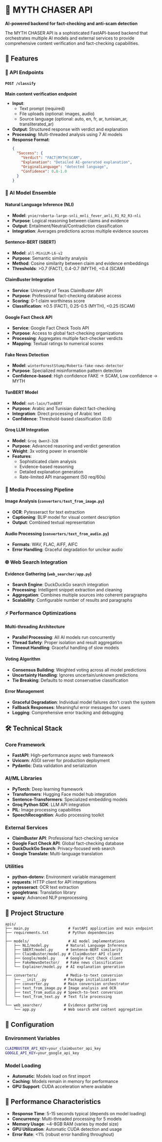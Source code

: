 # 🔧 MYTH CHASER API

**AI-powered backend for fact-checking and anti-scam detection**

The MYTH CHASER API is a sophisticated FastAPI-based backend that orchestrates multiple AI models and external services to provide comprehensive content verification and fact-checking capabilities.

## 🌟 Features

### 🔌 API Endpoints

#### `POST /classify`
**Main content verification endpoint**
- **Input**: 
  - Text prompt (required)
  - File uploads (optional: images, audio)
  - Source language (optional: auto, en, fr, ar, tunisian_ar, transliterated_ar)
- **Output**: Structured response with verdict and explanation
- **Processing**: Multi-threaded analysis using 7 AI models
- **Response Format**:
  ```json
  {
    "Success": {
      "Verdict": "FACT|MYTH|SCAM",
      "Explanation": "Detailed AI-generated explanation",
      "OriginalLanguage": "detected language",
      "Confidence": 0.0-1.0
    }
  }
  ```

### 🤖 AI Model Ensemble

#### Natural Language Inference (NLI)
- **Model**: `ynie/roberta-large-snli_mnli_fever_anli_R1_R2_R3-nli`
- **Purpose**: Logical reasoning between claims and evidence
- **Output**: Entailment/Neutral/Contradiction classification
- **Integration**: Averages predictions across multiple evidence sources

#### Sentence-BERT (SBERT)
- **Model**: `all-MiniLM-L6-v2`
- **Purpose**: Semantic similarity analysis
- **Method**: Cosine similarity between claim and evidence embeddings
- **Thresholds**: >0.7 (FACT), 0.4-0.7 (MYTH), <0.4 (SCAM)

#### ClaimBuster Integration
- **Service**: University of Texas ClaimBuster API
- **Purpose**: Professional fact-checking database access
- **Scoring**: 0-1 claim worthiness score
- **Classification**: ≥0.5 (FACT), 0.25-0.5 (MYTH), <0.25 (SCAM)

#### Google Fact Check API
- **Service**: Google Fact Check Tools API
- **Purpose**: Access to global fact-checking organizations
- **Processing**: Aggregates multiple fact-checker verdicts
- **Mapping**: Textual ratings to numerical scores

#### Fake News Detection
- **Model**: `winterForestStump/Roberta-fake-news-detector`
- **Purpose**: Specialized misinformation pattern detection
- **Confidence-based**: High confidence FAKE → SCAM, Low confidence → MYTH

#### TunBERT Model
- **Model**: `not-lain/TunBERT`
- **Purpose**: Arabic and Tunisian dialect fact-checking
- **Integration**: Direct processing of Arabic text
- **Confidence**: Threshold-based classification (0.6)

#### Groq LLM Integration
- **Model**: `Groq Qwen3-32B`
- **Purpose**: Advanced reasoning and verdict generation
- **Weight**: 3x voting power in ensemble
- **Features**: 
  - Sophisticated claim analysis
  - Evidence-based reasoning
  - Detailed explanation generation
  - Rate-limited API management (50 req/60s)

### 📁 Media Processing Pipeline

#### Image Analysis (`converters/text_from_image.py`)
- **OCR**: Pytesseract for text extraction
- **Captioning**: BLIP model for visual content description
- **Output**: Combined textual representation

#### Audio Processing (`converters/text_from_audio.py`)
- **Formats**: WAV, FLAC, AIFF, AIFC
- **Error Handling**: Graceful degradation for unclear audio

### 🌐 Web Search Integration

#### Evidence Gathering (`web_searcher/app.py`)
- **Search Engine**: DuckDuckGo search integration
- **Processing**: Intelligent snippet extraction and cleaning
- **Aggregation**: Combines multiple sources into coherent paragraphs
- **Scalability**: Configurable number of results and paragraphs

### ⚡ Performance Optimizations

#### Multi-threading Architecture
- **Parallel Processing**: All AI models run concurrently
- **Thread Safety**: Proper isolation and result aggregation
- **Timeout Handling**: Graceful handling of slow models

#### Voting Algorithm
- **Consensus Building**: Weighted voting across all model predictions
- **Uncertainty Handling**: Ignores uncertain/unknown predictions
- **Tie Breaking**: Defaults to most conservative classification

#### Error Management
- **Graceful Degradation**: Individual model failures don't crash the system
- **Fallback Responses**: Meaningful error messages for users
- **Logging**: Comprehensive error tracking and debugging

## 🛠️ Technical Stack

### Core Framework
- **FastAPI**: High-performance async web framework
- **Uvicorn**: ASGI server for production deployment
- **Pydantic**: Data validation and serialization

### AI/ML Libraries
- **PyTorch**: Deep learning framework
- **Transformers**: Hugging Face model hub integration
- **Sentence-Transformers**: Specialized embedding models
- **Groq Python SDK**: LLM API integration
- **PIL**: Image processing capabilities
- **SpeechRecognition**: Audio processing toolkit

### External Services
- **ClaimBuster API**: Professional fact-checking service
- **Google Fact Check API**: Global fact-checking database
- **DuckDuckGo Search**: Privacy-focused web search
- **Google Translate**: Multi-language translation

### Utilities
- **python-dotenv**: Environment variable management
- **requests**: HTTP client for API integrations
- **pytesseract**: OCR text extraction
- **googletrans**: Translation library
- **spacy**: Advanced NLP preprocessing

## 📂 Project Structure

```
apis/
├── main.py                  # FastAPI application and main endpoint
├── requirements.txt         # Python dependencies
│
├── models/                  # AI model implementations
│   ├── NLI/model.py        # Natural Language Inference
│   ├── SBERT/model.py      # Sentence-BERT similarity
│   ├── ClaimBuster/model.py # ClaimBuster API client
│   ├── Google/model.py     # Google Fact Check client
│   ├── FakeNewsDetector/   # Fake news classification
│   └── Explainer/model.py  # AI explanation generation
│
├── converters/             # Media-to-text conversion
│   ├── __init__.py        # Package initialization
│   ├── converter.py       # Main conversion orchestrator
│   ├── text_from_image.py # Image analysis and OCR
│   ├── text_from_audio.py # Speech-to-text conversion
│   └── text_from_text.py  # Text file processing
│
└── web_searcher/          # Evidence gathering
    └── app.py             # Web search and content aggregation
```

## 🔧 Configuration

### Environment Variables
```bash
CLAIMBUSTER_API_KEY=your_claimbuster_api_key
GOOGLE_API_KEY=your_google_api_key
```

### Model Loading
- **Automatic**: Models load on first import
- **Caching**: Models remain in memory for performance
- **GPU Support**: CUDA acceleration where available

## 🚀 Performance Characteristics

- **Response Time**: 5-15 seconds typical (depends on model loading)
- **Concurrency**: Multi-threaded processing for 5 models
- **Memory Usage**: ~4-8GB RAM (varies by model size)
- **GPU Utilization**: Automatic CUDA detection and usage
- **Error Rate**: <1% (robust error handling throughout)